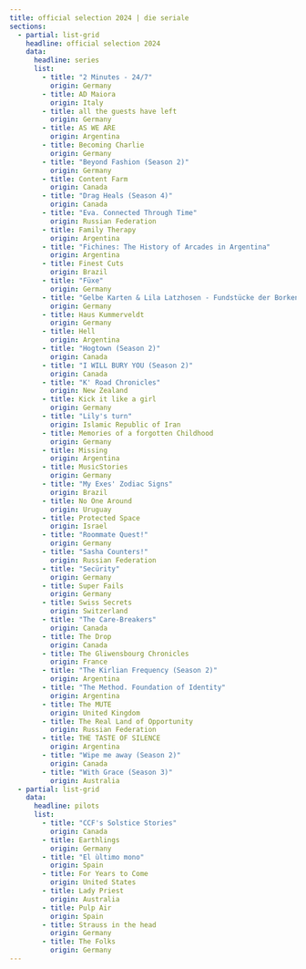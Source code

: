 ```yaml
---
title: official selection 2024 | die seriale
sections:
  - partial: list-grid
    headline: official selection 2024
    data:
      headline: series
      list:
        - title: "2 Minutes - 24/7"
          origin: Germany
        - title: AD Maiora
          origin: Italy
        - title: all the guests have left
          origin: Germany
        - title: AS WE ARE
          origin: Argentina
        - title: Becoming Charlie
          origin: Germany
        - title: "Beyond Fashion (Season 2)" 
          origin: Germany
        - title: Content Farm
          origin: Canada
        - title: "Drag Heals (Season 4)"
          origin: Canada
        - title: "Eva. Connected Through Time"
          origin: Russian Federation 
        - title: Family Therapy
          origin: Argentina
        - title: "Fichines: The History of Arcades in Argentina"
          origin: Argentina
        - title: Finest Cuts
          origin: Brazil
        - title: "Füxe"
          origin: Germany
        - title: "Gelbe Karten & Lila Latzhosen - Fundstücke der Borkener Frauenbewegung"
          origin: Germany
        - title: Haus Kummerveldt
          origin: Germany
        - title: Hell
          origin: Argentina
        - title: "Hogtown (Season 2)"
          origin: Canada
        - title: "I WILL BURY YOU (Season 2)"
          origin: Canada
        - title: "K' Road Chronicles"
          origin: New Zealand
        - title: Kick it like a girl
          origin: Germany
        - title: "Lily's turn"
          origin: Islamic Republic of Iran
        - title: Memories of a forgotten Childhood
          origin: Germany
        - title: Missing
          origin: Argentina
        - title: MusicStories
          origin: Germany
        - title: "My Exes' Zodiac Signs"
          origin: Brazil
        - title: No One Around
          origin: Uruguay
        - title: Protected Space
          origin: Israel
        - title: "Roommate Quest!" 
          origin: Germany
        - title: "Sasha Counters!" 
          origin: Russian Federation
        - title: "Secürity"
          origin: Germany
        - title: Super Fails
          origin: Germany
        - title: Swiss Secrets
          origin: Switzerland
        - title: "The Care-Breakers"
          origin: Canada
        - title: The Drop 
          origin: Canada 
        - title: The Gliwensbourg Chronicles
          origin: France
        - title: "The Kirlian Frequency (Season 2)"
          origin: Argentina
        - title: "The Method. Foundation of Identity"
          origin: Argentina
        - title: The MUTE
          origin: United Kingdom
        - title: The Real Land of Opportunity
          origin: Russian Federation
        - title: THE TASTE OF SILENCE
          origin: Argentina
        - title: "Wipe me away (Season 2)"
          origin: Canada
        - title: "With Grace (Season 3)"
          origin: Australia 
  - partial: list-grid
    data:
      headline: pilots
      list:
        - title: "CCF's Solstice Stories" 
          origin: Canada
        - title: Earthlings
          origin: Germany
        - title: "El ùltimo mono" 
          origin: Spain
        - title: For Years to Come
          origin: United States
        - title: Lady Priest 
          origin: Australia
        - title: Pulp Air
          origin: Spain
        - title: Strauss in the head
          origin: Germany
        - title: The Folks
          origin: Germany 
---
```

